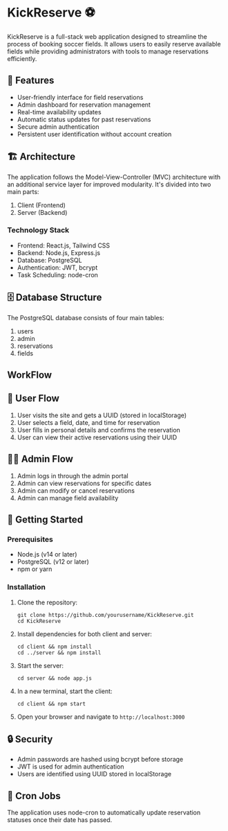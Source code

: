 # KickReserve ⚽️

KickReserve is a full-stack web application designed to streamline the process of booking soccer fields. It allows users to easily reserve available fields while providing administrators with tools to manage reservations efficiently.

## 🌟 Features

- User-friendly interface for field reservations
- Admin dashboard for reservation management
- Real-time availability updates
- Automatic status updates for past reservations
- Secure admin authentication
- Persistent user identification without account creation

## 🏗 Architecture

The application follows the Model-View-Controller (MVC) architecture with an additional service layer for improved modularity. It's divided into two main parts:

1. Client (Frontend)
2. Server (Backend)

### Technology Stack

- Frontend: React.js, Tailwind CSS
- Backend: Node.js, Express.js
- Database: PostgreSQL
- Authentication: JWT, bcrypt
- Task Scheduling: node-cron

## 🗄 Database Structure

The PostgreSQL database consists of four main tables:

1. users
2. admin
3. reservations
4. fields

## WorkFlow

## 👥 User Flow

1. User visits the site and gets a UUID (stored in localStorage)
2. User selects a field, date, and time for reservation
3. User fills in personal details and confirms the reservation
4. User can view their active reservations using their UUID

## 👨‍💼 Admin Flow

1. Admin logs in through the admin portal
2. Admin can view reservations for specific dates
3. Admin can modify or cancel reservations
4. Admin can manage field availability

## 🚀 Getting Started

### Prerequisites

- Node.js (v14 or later)
- PostgreSQL (v12 or later)
- npm or yarn

### Installation

1. Clone the repository:
   ```
   git clone https://github.com/yourusername/KickReserve.git
   cd KickReserve
   ```

2. Install dependencies for both client and server:
   ```
   cd client && npm install
   cd ../server && npm install
   ```

3. Start the server:
   ```
   cd server && node app.js
   ```

4. In a new terminal, start the client:
   ```
   cd client && npm start
   ```

5. Open your browser and navigate to `http://localhost:3000`

## 🔒 Security

- Admin passwords are hashed using bcrypt before storage
- JWT is used for admin authentication
- Users are identified using UUID stored in localStorage

## 🔄 Cron Jobs

The application uses node-cron to automatically update reservation statuses once their date has passed.